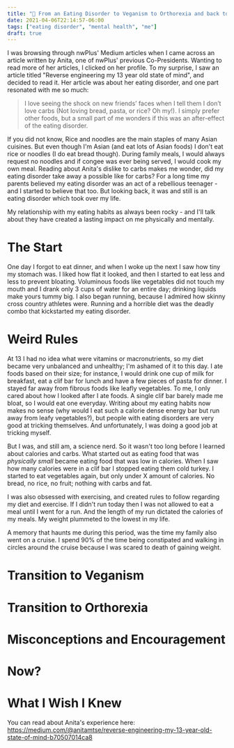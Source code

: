 ```yaml
---
title: "🧡 From an Eating Disorder to Veganism to Orthorexia and back to my 13 year-old self."
date: 2021-04-06T22:14:57-06:00
tags: ["eating disorder", "mental health", "me"] 
draft: true
---
```


I was browsing through nwPlus' Medium articles when I came across an article written by Anita, one of nwPlus' previous Co-Presidents. Wanting to read more of her articles, I clicked on her profile. To my surprise, I saw an article titled "Reverse engineering my 13 year old state of mind", and decided to read it. Her article was about her eating disorder, and one part resonated with me so much:

> I love seeing the shock on new friends’ faces when I tell them I don’t love carbs (Not loving bread, pasta, or rice? Oh my!). I simply prefer other foods, but a small part of me wonders if this was an after-effect of the eating disorder. 

If you did not know, Rice and noodles are the main staples of many Asian cuisines. But even though I'm Asian (and eat lots of Asian foods) I don't eat rice or noodles (I do eat bread though). During family meals, I would always request no noodles and if congee was ever being served, I would cook my own meal. Reading about Anita's dislike to carbs makes me wonder, did my eating disorder take away a possible like for carbs? For a long time my parents believed my eating disorder was an act of a rebellious teenager - and I started to believe that too. But looking back, it was and still is an eating disorder which took over my life. 

My relationship with my eating habits as always been rocky - and I'll talk about they have created a lasting impact on me physically and mentally. 

# The Start
One day I forgot to eat dinner, and when I woke up the next I saw how tiny my stomach was. I liked how flat it looked, and then I started to eat less and less to prevent bloating. Voluminous foods like vegetables did not touch my mouth and I drank only 3 cups of water for an entire day; drinking liquids make yours tummy big. I also began running, because I admired how skinny cross country athletes were. Running and a horrible diet was the deadly combo that kickstarted my eating disorder.

# Weird Rules
At 13 I had no idea what were vitamins or macronutrients, so my diet became very unbalanced and unhealthy; I'm ashamed of it to this day. I ate foods based on their size; for instance, I would drink one cup of milk for breakfast, eat a clif bar for lunch and have a few pieces of pasta for dinner. I stayed far away from fibrous foods like leafly vegetables. To me, I only cared about how I looked after I ate foods. A single clif bar barely made me bloat, so I would eat one everyday. Writing about my eating habits now makes no sense (why would I eat such a calorie dense energy bar but run away from leafy vegetables?), but people with eating disorders are very good at tricking themselves. And unfortunately, I was doing a good job at tricking myself. 

But I was, and still am, a science nerd. So it wasn't too long before I learned about calories and carbs. What started out as eating food that was *physically small* became eating food that was low in calories. When I saw how many calories were in a clif bar I stopped eating them cold turkey. I started to eat vegetables again, but only under X amount of calories. No bread, no rice, no fruit; nothing with carbs and fat.

I was also obsessed with exercising, and created rules to follow regarding my diet and exercise. If I didn't run today then I was not allowed to eat a meal until I went for a run. And the length of my run dictated the calories of my meals. My weight plummeted to the lowest in my life.


A memory that haunts me during this period, was the time my family also went on a cruise. I spend 90% of the time being constipated and walking in circles around the cruise because I was scared to death of gaining weight. 


# Transition to Veganism 

# Transition to Orthorexia

# Misconceptions and Encouragement

# Now?

# What I Wish I Knew


You can read about Anita's experience here:
https://medium.com/@anitamtse/reverse-engineering-my-13-year-old-state-of-mind-b70507014ca8